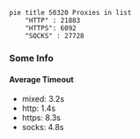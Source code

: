 
```mermaid
pie title 50320 Proxies in list
    "HTTP" : 21883
    "HTTPS": 6092
    "SOCKS" : 27728
```

### Some Info
#### Average Timeout

- mixed: 3.2s
- http: 1.4s
- https: 8.3s
- socks: 4.8s